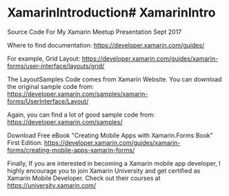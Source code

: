 # XamarinIntroduction# XamarinIntro
Source Code For My Xamarin Meetup Presentation Sept 2017

Where to find documentation:
https://developer.xamarin.com/guides/

For example, Grid Layout:
https://developer.xamarin.com/guides/xamarin-forms/user-interface/layouts/grid/

The LayoutSamples Code comes from Xamarin Website.
You can download the original sample code from:
https://developer.xamarin.com/samples/xamarin-forms/UserInterface/Layout/

Again, you can find a lot of good sample code from:
https://developer.xamarin.com/samples/

Download Free eBook "Creating Mobile Apps with Xamarin.Forms Book" First Edition:
https://developer.xamarin.com/guides/xamarin-forms/creating-mobile-apps-xamarin-forms/

Finally, If you are interested in becoming a Xamarin mobile app developer, I highly encourage you to join Xamarin University and get certified as Xamarin Mobile Developer. Check out their courses at https://university.xamarin.com/


